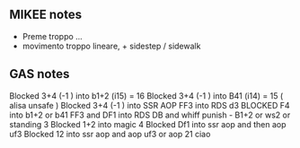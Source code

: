## MIKEE notes

- Preme troppo ...
- movimento troppo lineare, + sidestep / sidewalk

## GAS notes

Blocked 3+4 (-1 ) into b1+2 (i15) = 16
Blocked 3+4 (-1 ) into B41 (i14) = 15 ( alisa unsafe )
Blocked 3+4 (-1 ) into SSR AOP
FF3 into RDS d3
BLOCKED F4 into b1+2 or b41
FF3 and DF1 into RDS DB and whiff punish - B1+2 or ws2 or standing 3
Blocked 1+2 into magic 4
Blocked Df1 into ssr aop and then aop uf3
Blocked 12 into ssr aop and aop uf3 or aop 21
ciao
